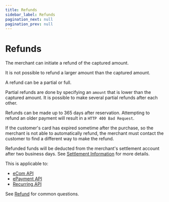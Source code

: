 ```yaml
---
title: Refunds
sidebar_label: Refunds
pagination_next: null
pagination_prev: null
---
```


# Refunds

The merchant can initiate a refund of the captured amount.

It is not possible to refund a larger amount than the captured amount.

A refund can be a partial or full.

Partial refunds are done by specifying an `amount` that is lower than the
captured amount. It is possible to make several partial refunds after each
other.

Refunds can be made up to 365 days after reservation.
Attempting to refund an older payment will result in a
`HTTP 400 Bad Request`.

If the customer's card has expired sometime after the purchase, so the merchant
is not able to automatically refund, the merchant must contact the customer to
find a different way to make the refund.

Refunded funds will be deducted from the merchant's settlement account after
two business days. See
[Settlement Information](../settlements/README.md) for more details.

This is applicable to:

* [eCom API](https://developer.vippsmobilepay.com/docs/APIs/ecom-api)
* [ePayment API](https://developer.vippsmobilepay.com/docs/APIs/epayment-api)
* [Recurring API](https://developer.vippsmobilepay.com/docs/APIs/recurring-api)

See
[Refund](https://developer.vippsmobilepay.com/docs/faqs/refunds-faq/)
for common questions.
